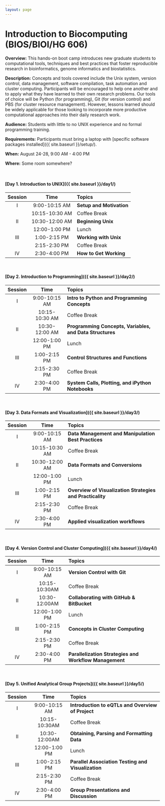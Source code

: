 ```yaml
---
layout: page
---
```


# Introduction to Biocomputing (BIOS/BIOI/HG 606) 

**Overview:** This hands-on boot camp introduces new graduate students to computational tools, techniques and best practices that foster reproducible research in bioinformatics, genome informatics and biostatistics.

**Description:** Concepts and tools covered include the Unix system, version control, data management, software compilation, task automation and cluster computing. Participants will be encouraged to help one another and to apply what they have learned to their own research problems. Our tools of choice will be Python (for programming), Git (for version control) and PBS (for cluster resource management). However, lessons learned should be widely applicable for those looking to incorporate more productive computational approaches into their daily research work.

**Audience:** Students with little to no UNIX experience and no formal programming training.

**Requirements:** Participants must bring a laptop with [specific software packages installed]({{ site.baseurl }}/setup/).

**When:** August 24-28, 9:00 AM - 4:00 PM 

**Where:** Some room somewhere?

<br>

#### [Day 1. Introduction to UNIX]({{ site.baseurl }}/day1/) 

| Session | Time           | Topics                   | 
| :-----: |:--------------:| :----------------------- | 
| I       | 9:00-10:15 AM  | **Setup and Motivation** | 
|         | 10:15-10:30 AM | Coffee Break             | 
| II      | 10:30-12:00 AM | **Beginning Unix**       | 
|         | 12:00-1:00 PM  | Lunch                    | 
| III     | 1:00-2:15 PM   | **Working with Unix**    | 
|         | 2:15-2:30 PM   | Coffee Break             | 
| IV      | 2:30-4:00 PM   | **How to Get Working**   | 

<br>

#### [Day 2. Introduction to Programming]({{ site.baseurl }}/day2/)

| Session | Time           | Topics                   | 
| :-----: |:--------------:| :----------------------- | 
| I       | 9:00-10:15 AM  | **Intro to Python and Programming Concepts** | 
|         | 10:15-10:30 AM | Coffee Break             | 
| II      | 10:30-12:00 AM | **Programming Concepts, Variables, and Data Structures**       | 
|         | 12:00-1:00 PM  | Lunch                    | 
| III     | 1:00-2:15 PM   | **Control Structures and Functions**    | 
|         | 2:15-2:30 PM   | Coffee Break             | 
| IV      | 2:30-4:00 PM   | **System Calls, Plotting, and iPython Notebooks**   | 

<br>

#### [Day 3. Data Formats and Visualization]({{ site.baseurl }}/day3/) 

| Session | Time           | Topics                   | 
| :-----: |:--------------:| :----------------------- | 
| I       | 9:00-10:15 AM  | **Data Management and Manipulation Best Practices** | 
|         | 10:15-10:30 AM | Coffee Break             | 
| II      | 10:30-12:00 AM | **Data Formats and Conversions**       | 
|         | 12:00-1:00 PM  | Lunch                    | 
| III     | 1:00-2:15 PM   | **Overview of Visualization Strategies and Practicality**    | 
|         | 2:15-2:30 PM   | Coffee Break             | 
| IV      | 2:30-4:00 PM   | **Applied visualization workflows**   | 

<br>

#### [Day 4. Version Control and Cluster Computing]({{ site.baseurl }}/day4/)

| Session | Time           | Topics                   | 
| :-----: |:--------------:| :----------------------- | 
| I       | 9:00-10:15 AM  | **Version Control with Git** | 
|         | 10:15-10:30AM | Coffee Break             | 
| II      | 10:30-12:00AM | **Collaborating with GitHub & BitBucket**       | 
|         | 12:00-1:00 PM  | Lunch                    | 
| III     | 1:00-2:15 PM   | **Concepts in Cluster Computing**    | 
|         | 2:15-2:30 PM   | Coffee Break             | 
| IV      | 2:30-4:00 PM   | **Parallelization Strategies and Workflow Management**   | 

<br>

#### [Day 5. Unified Analytical Group Projects]({{ site.baseurl }}/day5/) 

| Session | Time             | Topics                                                 |
| :-----: |:----------------:| :------------------------------------------------------|
| I       | 9:00-10:15 AM    | **Introduction to eQTLs and Overview of Project**      |
|         | 10:15-10:30AM    | Coffee Break                                           |
| II      | 10:30-12:00AM    | **Obtaining, Parsing and Formatting Data**             |
|         | 12:00-1:00 PM    | Lunch                                                  |
| III     | 1:00-2:15 PM     | **Parallel Association Testing and Visualization**    |
|         | 2:15-2:30 PM     | Coffee Break                                           |
| IV      | 2:30-4:00 PM     | **Group Presentations and Discussion**                 |

<br>


